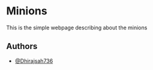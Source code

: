 # Minions
This is the simple webpage describing about the minions
## Authors

- [@Dhirajsah736](https://github.com/DhirajSah736)